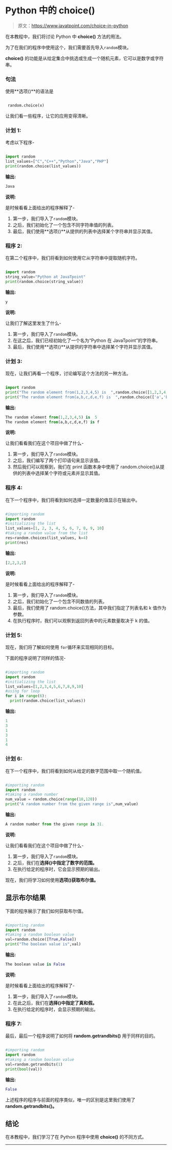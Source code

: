 # Python 中的 choice()

> 原文：<https://www.javatpoint.com/choice-in-python>

在本教程中，我们将讨论 Python 中 **choice()** 方法的用法。

为了在我们的程序中使用这个，我们需要首先导入`random`模块。

**choice()** 的功能是从给定集合中挑选或生成一个随机元素，它可以是数字或字符串。

### 句法

使用**选项()**的语法是

```py

 random.choice(x)

```

让我们看一些程序，让它的应用变得清晰。

### 计划 1:

考虑以下程序-

```py

import random
list_values=["C","C++","Python","Java","PHP"]
print(random.choice(list_values))

```

**输出:**

```py
Java

```

**说明:**

是时候看看上面给出的程序解释了-

1.  第一步，我们导入了`random`模块。
2.  之后，我们初始化了一个包含不同字符串值的列表。
3.  最后，我们使用**选项()**从提供的列表中选择某个字符串并显示其值。

### 程序 2:

在第二个程序中，我们将看到如何使用它从字符串中提取随机字符。

```py

import random
string_value="Python at JavaTpoint"
print(random.choice(string_value))

```

**输出:**

```py
y

```

**说明:**

让我们了解这里发生了什么-

1.  第一步，我们导入了`random`模块。
2.  在这之后，我们已经初始化了一个名为“Python 在 JavaTpoint”的字符串。
3.  最后，我们使用**选项()**从提供的字符串中选择某个字符并显示其值。

### 计划 3:

现在，让我们再看一个程序，讨论编写这个方法的另一种方法。

```py

import random
print("The random element from(1,2,3,4,5) is  ",random.choice([1,2,3,4,5]))
print("The random element from(a,b,c,d,e,f) is  ",random.choice(['a','b','c','d','e','f']))

```

**输出:**

```py
The random element from(1,2,3,4,5) is  5
The random element from(a,b,c,d,e,f) is f 

```

**说明:**

让我们看看我们在这个项目中做了什么-

1.  第一步，我们导入了`random`模块。
2.  之后，我们编写了两个打印语句来显示该值。
3.  然后我们可以观察到，我们在 print 函数本身中使用了 random.choice()从提供的列表中选择某个字符或元素并显示其值。

### 程序 4:

在下一个程序中，我们将看到如何选择一定数量的值显示在输出中。

```py

#importing random
import random
#initializing the list
list_values=[1, 2, 3, 4, 5, 6, 7, 8, 9, 10]
#taking a random value from the list
res=random.choices(list_values, k=4)
print(res)

```

**输出:**

```py
[2,2,3,2]

```

**说明:**

是时候看看上面给出的程序解释了-

1.  第一步，我们导入了`random`模块。
2.  之后，我们初始化了一个包含不同数值的列表。
3.  最后，我们使用了 random.choice()方法，其中我们指定了列表名和 k 值作为参数。
4.  在执行程序时，我们可以观察到返回列表中的元素数量取决于 k 的值。

### 计划 5:

现在，我们将了解如何使用 `for`循环来实现相同的目标。

下面的程序说明了同样的情况-

```py

#importing random
import random
#initializing the list
list_values=[1,2,3,4,5,6,7,8,9,10]
#using for loop
for i in range(6):
  print(random.choice(list_values))

```

**输出:**

```py
1
3
1
3
1
4

```

### 计划 6:

在下一个程序中，我们将看到如何从给定的数字范围中取一个随机值。

```py

#importing random
import random
#taking a random number
num_value = random.choice(range(10,120))
print("A random number from the given range is",num_value)

```

**输出:**

```py
A random number from the given range is 31.

```

**说明:**

让我们看看我们在这个项目中做了什么-

1.  第一步，我们导入了`random`模块。
2.  之后，我们在**选择()中指定了数字的范围。**
3.  在执行给定的程序时，它会显示预期的输出。

现在，我们将学习如何使用**选项()获取布尔值。**

## 显示布尔结果

下面的程序展示了我们如何获取布尔值。

```py

#importing random
import random
#taking a random boolean value
val=random.choice([True,False])
print("The boolean value is",val)

```

**输出:**

```py
The boolean value is False

```

**说明:**

是时候看看上面给出的程序解释了-

1.  第一步，我们导入了`random`模块。
2.  在此之后，我们在**选择()中指定了真和假。**
3.  在执行给定的程序时，会显示预期的输出。

### 程序 7:

最后，最后一个程序说明了如何将 **random.getrandbits()** 用于同样的目的。

```py

#importing random
import random
#taking a random boolean value
val=random.getrandbits(1)
print(bool(val))

```

**输出:**

```py
False

```

上述程序的程序与前面的程序类似，唯一的区别是这里我们使用了 **random.getrandbits()。**

## 结论

在本教程中，我们学习了在 Python 程序中使用 **choice()** 的不同方式。

* * *